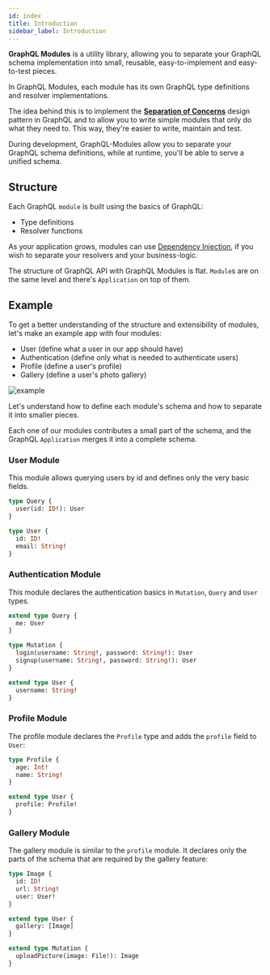 ```yaml
---
id: index
title: Introduction
sidebar_label: Introduction
---
```


**GraphQL Modules** is a utility library, allowing you to separate your GraphQL schema implementation into small, reusable, easy-to-implement and easy-to-test pieces.

In GraphQL Modules, each module has its own GraphQL type definitions and resolver implementations.

The idea behind this is to implement the **[Separation of Concerns](https://deviq.com/separation-of-concerns/)** design pattern in GraphQL and to allow you to write simple modules that only do what they need to. This way, they're easier to write, maintain and test.

During development, GraphQL-Modules allow you to separate your GraphQL schema definitions, while at runtime, you'll be able to serve a unified schema.

## Structure

Each GraphQL `module` is built using the basics of GraphQL:

- Type definitions
- Resolver functions

As your application grows, modules can use [Dependency Injection](./di/introduction), if you wish to separate your resolvers and your business-logic.

The structure of GraphQL API with GraphQL Modules is flat. `Module`s are on the same level and there's `Application` on top of them.

## Example

To get a better understanding of the structure and extensibility of modules, let's make an example app with four modules:

- User (define what a user in our app should have)
- Authentication (define only what is needed to authenticate users)
- Profile (define a user's profile)
- Gallery (define a user's photo gallery)

![example](/img/example.png)

Let's understand how to define each module's schema and how to separate it into smaller pieces.

Each one of our modules contributes a small part of the schema, and the GraphQL `Application` merges it into a complete schema.

### User Module

This module allows querying users by id and defines only the very basic fields.

```graphql
type Query {
  user(id: ID!): User
}

type User {
  id: ID!
  email: String!
}
```

### Authentication Module

This module declares the authentication basics in `Mutation`, `Query` and `User` types.

```graphql
extend type Query {
  me: User
}

type Mutation {
  login(username: String!, password: String!): User
  signup(username: String!, password: String!): User
}

extend type User {
  username: String!
}
```

### Profile Module

The profile module declares the `Profile` type and adds the `profile` field to `User`:

```graphql
type Profile {
  age: Int!
  name: String!
}

extend type User {
  profile: Profile!
}
```

### Gallery Module

The gallery module is similar to the `profile` module. It declares only the parts of the schema that are required by the gallery feature:

```graphql
type Image {
  id: ID!
  url: String!
  user: User!
}

extend type User {
  gallery: [Image]
}

extend type Mutation {
  uploadPicture(image: File!): Image
}
```

